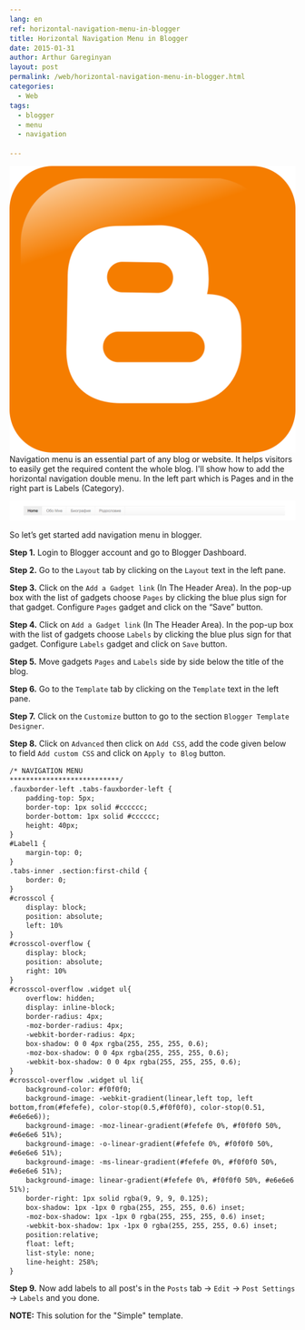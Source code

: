 ```yaml
---
lang: en
ref: horizontal-navigation-menu-in-blogger
title: Horizontal Navigation Menu in Blogger
date: 2015-01-31
author: Arthur Gareginyan
layout: post
permalink: /web/horizontal-navigation-menu-in-blogger.html
categories:
  - Web
tags:
  - blogger
  - menu
  - navigation

---
```


![thumb](/images/thumbnail/blogger-logo.png)
Navigation menu is an essential part of any blog or website. It helps visitors to easily get the required content the whole blog.
I'll show how to add the horizontal navigation double menu. In the left part which is Pages and in the right part is Labels (Category).

![](/images/blogger-menu.png)

So let’s get started add navigation menu in blogger.

**Step 1.** Login to Blogger account and go to Blogger Dashboard.

**Step 2.** Go to the `Layout` tab by clicking on the `Layout` text in the left pane.

**Step 3.** Click on the `Add a Gadget link` (In The Header Area). In the pop-up box with the list of gadgets choose `Pages` by clicking the blue plus sign for that gadget. Configure `Pages` gadget and click on the “Save” button.

**Step 4.** Click on `Add a Gadget link` (In The Header Area). In the pop-up box with the list of gadgets choose `Labels` by clicking the blue plus sign for that gadget. Configure `Labels` gadget and click on `Save` button.

**Step 5.** Move gadgets `Pages` and `Labels` side by side below the title of the blog.

**Step 6.** Go to the `Template` tab by clicking on the `Template` text in the left pane.

**Step 7.** Click on the `Customize` button to go to the section `Blogger Template Designer`.

**Step 8.** Click on `Advanced` then click on `Add CSS`, add the code given below to field `Add custom CSS` and click on `Apply to Blog` button.

```
/* NAVIGATION MENU
***************************/
.fauxborder-left .tabs-fauxborder-left {
	padding-top: 5px;
	border-top: 1px solid #cccccc;
	border-bottom: 1px solid #cccccc;
	height: 40px;
}
#Label1 {
	margin-top: 0;
}
.tabs-inner .section:first-child {
	border: 0;
}
#crosscol {
	display: block;
	position: absolute;
	left: 10%
}
#crosscol-overflow {
	display: block;
	position: absolute;
	right: 10%
}
#crosscol-overflow .widget ul{
	overflow: hidden;
	display: inline-block;
	border-radius: 4px;
	-moz-border-radius: 4px;
	-webkit-border-radius: 4px;
	box-shadow: 0 0 4px rgba(255, 255, 255, 0.6);
	-moz-box-shadow: 0 0 4px rgba(255, 255, 255, 0.6);
	-webkit-box-shadow: 0 0 4px rgba(255, 255, 255, 0.6);
}
#crosscol-overflow .widget ul li{
	background-color: #f0f0f0;
	background-image: -webkit-gradient(linear,left top, left 	bottom,from(#fefefe), color-stop(0.5,#f0f0f0), color-stop(0.51, #e6e6e6));
	background-image: -moz-linear-gradient(#fefefe 0%, #f0f0f0 50%, #e6e6e6 51%);
	background-image: -o-linear-gradient(#fefefe 0%, #f0f0f0 50%, #e6e6e6 51%);
	background-image: -ms-linear-gradient(#fefefe 0%, #f0f0f0 50%, #e6e6e6 51%);
	background-image: linear-gradient(#fefefe 0%, #f0f0f0 50%, #e6e6e6 51%);
	border-right: 1px solid rgba(9, 9, 9, 0.125);
	box-shadow: 1px -1px 0 rgba(255, 255, 255, 0.6) inset;
	-moz-box-shadow: 1px -1px 0 rgba(255, 255, 255, 0.6) inset;
	-webkit-box-shadow: 1px -1px 0 rgba(255, 255, 255, 0.6) inset;
	position:relative;
	float: left;
	list-style: none;
	line-height: 258%;
}
```

**Step 9.** Now add labels to all post's in the `Posts` tab → `Edit` → `Post Settings` → `Labels` and you done.

**NOTE:** This solution for the "Simple" template.
